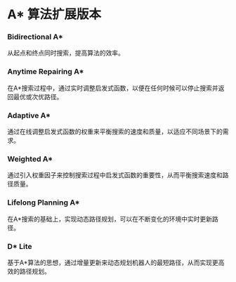 #   A* 算法扩展版本
### Bidirectional A*
从起点和终点同时搜索，提高算法的效率。

### Anytime Repairing A*
在A*搜索过程中，通过实时调整启发式函数，以便在任何时候可以停止搜索并返回最优或次优路径。

### Adaptive A*
通过在线调整启发式函数的权重来平衡搜索的速度和质量，以适应不同场景下的需求。

### Weighted A*
通过引入权重因子来控制搜索过程中启发式函数的重要性，从而平衡搜索速度和路径质量。

### Lifelong Planning A*
在A*搜索的基础上，实现动态路径规划，可以在不断变化的环境中实时更新路径。

### D* Lite
基于A*算法的思想，通过增量更新来动态规划机器人的最短路径，从而实现更高效的路径规划。